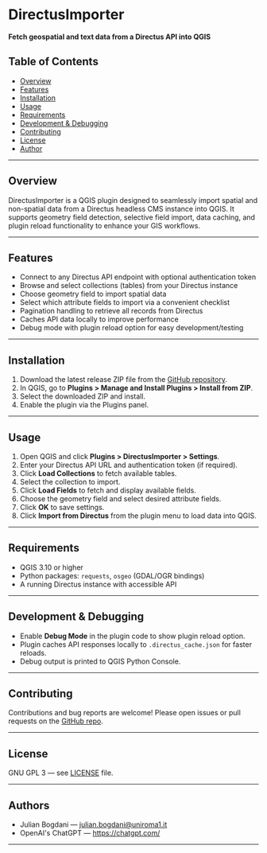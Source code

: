 # DirectusImporter

**Fetch geospatial and text data from a Directus API into QGIS**


## Table of Contents

- [Overview](#overview)  
- [Features](#features)  
- [Installation](#installation)  
- [Usage](#usage)  
- [Requirements](#requirements)  
- [Development & Debugging](#development--debugging)  
- [Contributing](#contributing)  
- [License](#license)  
- [Author](#author)  

---

## Overview

DirectusImporter is a QGIS plugin designed to seamlessly import spatial and non-spatial data from a Directus headless CMS instance into QGIS. It supports geometry field detection, selective field import, data caching, and plugin reload functionality to enhance your GIS workflows.

---

## Features

- Connect to any Directus API endpoint with optional authentication token  
- Browse and select collections (tables) from your Directus instance  
- Choose geometry field to import spatial data  
- Select which attribute fields to import via a convenient checklist  
- Pagination handling to retrieve all records from Directus  
- Caches API data locally to improve performance  
- Debug mode with plugin reload option for easy development/testing

---

## Installation

1. Download the latest release ZIP file from the [GitHub repository](https://github.com/lad-sapienza/DirectusImporter/releases).  
2. In QGIS, go to **Plugins > Manage and Install Plugins > Install from ZIP**.  
3. Select the downloaded ZIP and install.  
4. Enable the plugin via the Plugins panel.

---

## Usage

1. Open QGIS and click **Plugins > DirectusImporter > Settings**.  
2. Enter your Directus API URL and authentication token (if required).  
3. Click **Load Collections** to fetch available tables.  
4. Select the collection to import.  
5. Click **Load Fields** to fetch and display available fields.  
6. Choose the geometry field and select desired attribute fields.  
7. Click **OK** to save settings.  
8. Click **Import from Directus** from the plugin menu to load data into QGIS.

---

## Requirements

- QGIS 3.10 or higher  
- Python packages: `requests`, `osgeo` (GDAL/OGR bindings)  
- A running Directus instance with accessible API  

---

## Development & Debugging

- Enable **Debug Mode** in the plugin code to show plugin reload option.  
- Plugin caches API responses locally to `.directus_cache.json` for faster reloads.  
- Debug output is printed to QGIS Python Console.

---

## Contributing

Contributions and bug reports are welcome! Please open issues or pull requests on the [GitHub repo](https://github.com/lad-sapienza/DirectusImporter).

---

## License

GNU GPL 3 — see [LICENSE](LICENSE) file.

---

## Authors

- Julian Bogdani — julian.bogdani@uniroma1.it
- OpenAI's ChatGPT — https://chatgpt.com/

---
